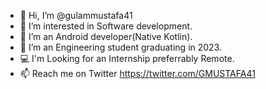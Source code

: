 - 👋 Hi, I’m @gulammustafa41
- 👀 I’m interested in Software development.
- 🌱 I’m an Android developer(Native Kotlin).
- 💞️ I’m an Engineering student graduating in 2023.
- 💻 I'm Looking for an Internship preferrably Remote.
- 📫 Reach me on Twitter https://twitter.com/GMUSTAFA41

<!---
gulammustafa41/gulammustafa41 is a ✨ special ✨ repository because its `README.md` (this file) appears on your GitHub profile.
You can click the Preview link to take a look at your changes.
--->
